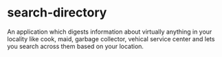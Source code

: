 # search-directory
An application which digests information about virtually anything in your locality like cook, maid, garbage collector, vehical service center and lets you search across them based on your location.
